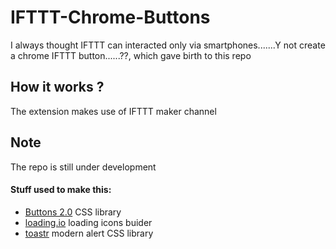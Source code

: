 # IFTTT-Chrome-Buttons
I always thought IFTTT can interacted only via smartphones.......Y not create a chrome IFTTT button......??, which gave birth to this repo

## How it works ?
The extension makes use of IFTTT maker channel

## Note
The repo is still under development


#### Stuff used to make this:
 * [Buttons 2.0](https://github.com/alexwolfe/Buttons/) CSS library
 * [loading.io](http://loading.io/) loading icons buider
 * [toastr](https://github.com/CodeSeven/toastr) modern alert CSS library
